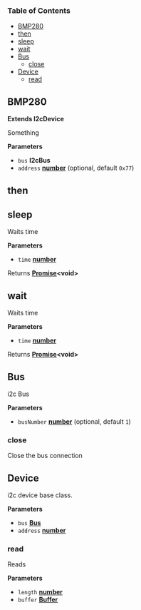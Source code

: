 <!-- Generated by documentation.js. Update this documentation by updating the source code. -->

### Table of Contents

-   [BMP280](#bmp280)
-   [then](#then)
-   [sleep](#sleep)
-   [wait](#wait)
-   [Bus](#bus)
    -   [close](#close)
-   [Device](#device)
    -   [read](#read)

## BMP280

**Extends I2cDevice**

Something

**Parameters**

-   `bus` **I2cBus** 
-   `address` **[number](https://developer.mozilla.org/docs/Web/JavaScript/Reference/Global_Objects/Number)**  (optional, default `0x77`)

## then

## sleep

Waits time

**Parameters**

-   `time` **[number](https://developer.mozilla.org/docs/Web/JavaScript/Reference/Global_Objects/Number)** 

Returns **[Promise](https://developer.mozilla.org/docs/Web/JavaScript/Reference/Global_Objects/Promise)&lt;void>** 

## wait

Waits time

**Parameters**

-   `time` **[number](https://developer.mozilla.org/docs/Web/JavaScript/Reference/Global_Objects/Number)** 

Returns **[Promise](https://developer.mozilla.org/docs/Web/JavaScript/Reference/Global_Objects/Promise)&lt;void>** 

## Bus

i2c Bus

**Parameters**

-   `busNumber` **[number](https://developer.mozilla.org/docs/Web/JavaScript/Reference/Global_Objects/Number)**  (optional, default `1`)

### close

Close the bus connection

## Device

i2c device base class.

**Parameters**

-   `bus` **[Bus](#bus)** 
-   `address` **[number](https://developer.mozilla.org/docs/Web/JavaScript/Reference/Global_Objects/Number)** 

### read

Reads

**Parameters**

-   `length` **[number](https://developer.mozilla.org/docs/Web/JavaScript/Reference/Global_Objects/Number)** 
-   `buffer` **[Buffer](https://nodejs.org/api/buffer.html)** 
